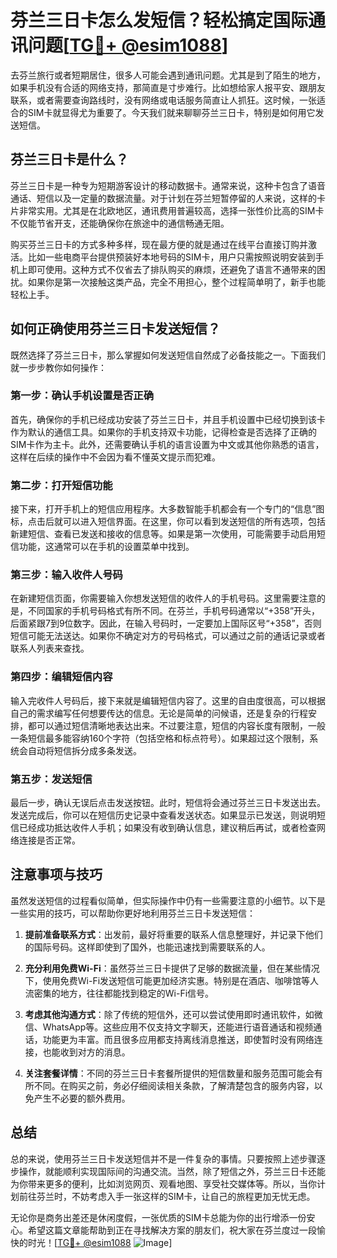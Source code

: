 # 芬兰三日卡怎么发短信？轻松搞定国际通讯问题[[TG💪+ @esim1088](https://t.me/s/esim1088)]

去芬兰旅行或者短期居住，很多人可能会遇到通讯问题。尤其是到了陌生的地方，如果手机没有合适的网络支持，那简直是寸步难行。比如想给家人报平安、跟朋友联系，或者需要查询路线时，没有网络或电话服务简直让人抓狂。这时候，一张适合的SIM卡就显得尤为重要了。今天我们就来聊聊芬兰三日卡，特别是如何用它发送短信。

## 芬兰三日卡是什么？

芬兰三日卡是一种专为短期游客设计的移动数据卡。通常来说，这种卡包含了语音通话、短信以及一定量的数据流量。对于计划在芬兰短暂停留的人来说，这样的卡片非常实用。尤其是在北欧地区，通讯费用普遍较高，选择一张性价比高的SIM卡不仅能节省开支，还能确保你在旅途中的通信畅通无阻。

购买芬兰三日卡的方式多种多样，现在最方便的就是通过在线平台直接订购并激活。比如一些电商平台提供预装好本地号码的SIM卡，用户只需按照说明安装到手机上即可使用。这种方式不仅省去了排队购买的麻烦，还避免了语言不通带来的困扰。如果你是第一次接触这类产品，完全不用担心，整个过程简单明了，新手也能轻松上手。

## 如何正确使用芬兰三日卡发送短信？

既然选择了芬兰三日卡，那么掌握如何发送短信自然成了必备技能之一。下面我们就一步步教你如何操作：

### 第一步：确认手机设置是否正确

首先，确保你的手机已经成功安装了芬兰三日卡，并且手机设置中已经切换到该卡作为默认的通信工具。如果你的手机支持双卡功能，记得检查是否选择了正确的SIM卡作为主卡。此外，还需要确认手机的语言设置为中文或其他你熟悉的语言，这样在后续的操作中不会因为看不懂英文提示而犯难。

### 第二步：打开短信功能

接下来，打开手机上的短信应用程序。大多数智能手机都会有一个专门的“信息”图标，点击后就可以进入短信界面。在这里，你可以看到发送短信的所有选项，包括新建短信、查看已发送和接收的信息等。如果是第一次使用，可能需要手动启用短信功能，这通常可以在手机的设置菜单中找到。

### 第三步：输入收件人号码

在新建短信页面，你需要输入你想发送短信的收件人的手机号码。这里需要注意的是，不同国家的手机号码格式有所不同。在芬兰，手机号码通常以“+358”开头，后面紧跟7到9位数字。因此，在输入号码时，一定要加上国际区号“+358”，否则短信可能无法送达。如果你不确定对方的号码格式，可以通过之前的通话记录或者联系人列表来查找。

### 第四步：编辑短信内容

输入完收件人号码后，接下来就是编辑短信内容了。这里的自由度很高，可以根据自己的需求编写任何想要传达的信息。无论是简单的问候语，还是复杂的行程安排，都可以通过短信清晰地表达出来。不过要注意，短信的内容长度有限制，一般一条短信最多能容纳160个字符（包括空格和标点符号）。如果超过这个限制，系统会自动将短信拆分成多条发送。

### 第五步：发送短信

最后一步，确认无误后点击发送按钮。此时，短信将会通过芬兰三日卡发送出去。发送完成后，你可以在短信历史记录中查看发送状态。如果显示已发送，则说明短信已经成功抵达收件人手机；如果没有收到确认信息，建议稍后再试，或者检查网络连接是否正常。

## 注意事项与技巧

虽然发送短信的过程看似简单，但实际操作中仍有一些需要注意的小细节。以下是一些实用的技巧，可以帮助你更好地利用芬兰三日卡发送短信：

1. **提前准备联系方式**：出发前，最好将重要的联系人信息整理好，并记录下他们的国际号码。这样即使到了国外，也能迅速找到需要联系的人。
   
2. **充分利用免费Wi-Fi**：虽然芬兰三日卡提供了足够的数据流量，但在某些情况下，使用免费Wi-Fi发送短信可能更加经济实惠。特别是在酒店、咖啡馆等人流密集的地方，往往都能找到稳定的Wi-Fi信号。

3. **考虑其他沟通方式**：除了传统的短信外，还可以尝试使用即时通讯软件，如微信、WhatsApp等。这些应用不仅支持文字聊天，还能进行语音通话和视频通话，功能更为丰富。而且很多应用都支持离线消息推送，即使暂时没有网络连接，也能收到对方的消息。

4. **关注套餐详情**：不同的芬兰三日卡套餐所提供的短信数量和服务范围可能会有所不同。在购买之前，务必仔细阅读相关条款，了解清楚包含的服务内容，以免产生不必要的额外费用。

## 总结

总的来说，使用芬兰三日卡发送短信并不是一件复杂的事情。只要按照上述步骤逐步操作，就能顺利实现国际间的沟通交流。当然，除了短信之外，芬兰三日卡还能为你带来更多的便利，比如浏览网页、观看地图、享受社交媒体等。所以，当你计划前往芬兰时，不妨考虑入手一张这样的SIM卡，让自己的旅程更加无忧无虑。

无论你是商务出差还是休闲度假，一张优质的SIM卡总能为你的出行增添一份安心。希望这篇文章能帮助到正在寻找解决方案的朋友们，祝大家在芬兰度过一段愉快的时光！[[TG💪+ @esim1088](https://t.me/s/esim1088) ![Image](https://i.postimg.cc/4NQfJmqS/Snipaste-2025-05-13-00-14-12.png)]